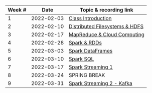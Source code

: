 | Week # | Date | Topic & recording link |
| -- | -- | -- |
| 1 | 2022-02-03 | [Class Introduction](https://umbc.webex.com/umbc/ldr.php?RCID=69c376ea41fa82f32b56c5ce8fcad3df) |
| 2 | 2022-02-10 | [Distributed Filesystems & HDFS](https://umbc.webex.com/umbc/ldr.php?RCID=1216d1c4ce60e9bdd6d23d230cadca2f) |
| 3 | 2022-02-17 | [MapReduce & Cloud Computing](https://umbc.webex.com/umbc/ldr.php?RCID=e938ca1c5fb8f740f1293937b261946d) |
| 4 | 2022-02-28 | [Spark & RDDs](https://umbc.webex.com/umbc/ldr.php?RCID=131693545b39e139f84d8d8223db713a) |
| 5 | 2022-03-03 | [Spark DataFrames](https://umbc.webex.com/recordingservice/sites/umbc/recording/fd27b2a07d7d103abfff0050568f95d3/playback) |
| 6 | 2022-03-10 | [Spark SQL](https://umbc.webex.com/umbc/ldr.php?RCID=4d79766dfa9c1310b8631e0528740a8c)
| 7 | 2022-03-17 | [Spark Streaming 1](https://umbc.webex.com/umbc/ldr.php?RCID=9075a7c09f5cee3d4ec1b2e32304e3a3)
| 8 | 2022-03-24 | SPRING BREAK |
| 9 | 2022-03-31 | [Spark Streaming 2 - Kafka](https://umbc.webex.com/umbc/ldr.php?RCID=8cab8c4e6301c98f43f8feb6ebd7ce1a) |
